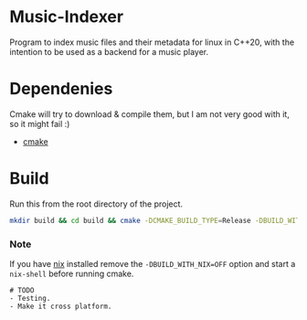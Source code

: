 # Music-Indexer
Program to index music files and their metadata for linux in C++20, with the intention to be used as a backend for a music player.
# Dependenies
Cmake will try to download & compile them, but I am not very good with it, so it might fail :)
- [cmake](https://cmake.org)
# Build
Run this from the root directory of the project.
```bash
mkdir build && cd build && cmake -DCMAKE_BUILD_TYPE=Release -DBUILD_WITH_NIX=OFF .. && cmake --build .
```
### Note
If you have [nix](https://github.com/NixOS/nix) installed remove the `-DBUILD_WITH_NIX=OFF` option
and start a `nix-shell` before running cmake.
```
# TODO
- Testing.
- Make it cross platform.
